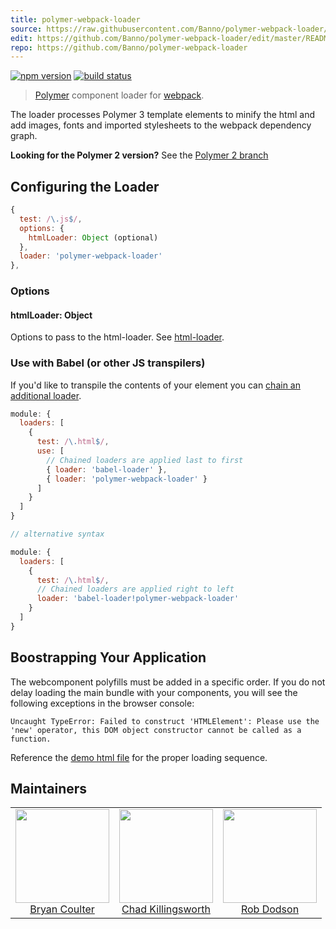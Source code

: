 ```yaml
---
title: polymer-webpack-loader
source: https://raw.githubusercontent.com/Banno/polymer-webpack-loader/master/README.md
edit: https://github.com/Banno/polymer-webpack-loader/edit/master/README.md
repo: https://github.com/Banno/polymer-webpack-loader
---
```


[![npm version](https://badge.fury.io/js/polymer-webpack-loader.svg)](https://badge.fury.io/js/polymer-webpack-loader)
[![build status](https://travis-ci.org/webpack-contrib/polymer-webpack-loader.svg?branch=master)](https://travis-ci.org/webpack-contrib/polymer-webpack-loader)

> [Polymer](https://www.polymer-project.org/) component loader for [webpack](/).

The loader processes Polymer 3 template elements to minify the html and add images, fonts and imported
stylesheets to the webpack dependency graph.

**Looking for the Polymer 2 version?** See the
[Polymer 2 branch](https://github.com/webpack-contrib/polymer-webpack-loader/tree/polymer2)

## Configuring the Loader

```javascript
{
  test: /\.js$/,
  options: {
    htmlLoader: Object (optional)
  },
  loader: 'polymer-webpack-loader'
},
```

### Options

#### htmlLoader: Object

Options to pass to the html-loader. See [html-loader](/loaders/html-loader).

### Use with Babel (or other JS transpilers)
If you'd like to transpile the contents of your element you can
[chain an additional loader](/configuration/module/#ruleuse).

```js
module: {
  loaders: [
    {
      test: /\.html$/,
      use: [
        // Chained loaders are applied last to first
        { loader: 'babel-loader' },
        { loader: 'polymer-webpack-loader' }
      ]
    }
  ]
}

// alternative syntax

module: {
  loaders: [
    {
      test: /\.html$/,
      // Chained loaders are applied right to left
      loader: 'babel-loader!polymer-webpack-loader'
    }
  ]
}
```

## Boostrapping Your Application

The webcomponent polyfills must be added in a specific order. If you do not delay loading the main bundle with your components, you will see the following exceptions in the browser console:

```
Uncaught TypeError: Failed to construct 'HTMLElement': Please use the 'new' operator, this DOM object constructor cannot be called as a function.
```

Reference the [demo html file](https://github.com/webpack-contrib/polymer-webpack-loader/blob/master/demo/src/index.ejs)
for the proper loading sequence.

## Maintainers

<table>
  <tbody>
    <tr>
      <td align="center">
        <a href="https://github.com/bryandcoulter">
          <img width="150" height="150" src="https://avatars.githubusercontent.com/u/18359726?v=3">
          </br>
          Bryan Coulter
        </a>
      </td>
      <td align="center">
        <a href="https://github.com/ChadKillingsworth">
          <img width="150" height="150" src="https://avatars.githubusercontent.com/u/1247639?v=3">
          </br>
          Chad Killingsworth
        </a>
      </td>
      <td align="center">
        <a href="https://github.com/robdodson">
          <img width="150" height="150" src="https://avatars.githubusercontent.com/u/1066253?v=3">
          </br>
          Rob Dodson
        </a>
      </td>
    </tr>
  <tbody>
</table>
